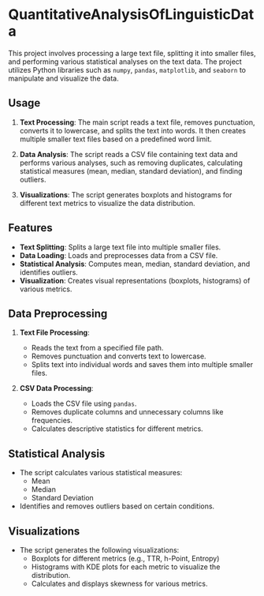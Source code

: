 # QuantitativeAnalysisOfLinguisticData

This project involves processing a large text file, splitting it into smaller files, and performing various statistical analyses on the text data. The project utilizes Python libraries such as `numpy`, `pandas`, `matplotlib`, and `seaborn` to manipulate and visualize the data.


## Usage

1. **Text Processing**: The main script reads a text file, removes punctuation, converts it to lowercase, and splits the text into words. It then creates multiple smaller text files based on a predefined word limit.

2. **Data Analysis**: The script reads a CSV file containing text data and performs various analyses, such as removing duplicates, calculating statistical measures (mean, median, standard deviation), and finding outliers.

3. **Visualizations**: The script generates boxplots and histograms for different text metrics to visualize the data distribution.

## Features

- **Text Splitting**: Splits a large text file into multiple smaller files.
- **Data Loading**: Loads and preprocesses data from a CSV file.
- **Statistical Analysis**: Computes mean, median, standard deviation, and identifies outliers.
- **Visualization**: Creates visual representations (boxplots, histograms) of various metrics.

## Data Preprocessing

1. **Text File Processing**: 
   - Reads the text from a specified file path.
   - Removes punctuation and converts text to lowercase.
   - Splits text into individual words and saves them into multiple smaller files.

2. **CSV Data Processing**:
   - Loads the CSV file using `pandas`.
   - Removes duplicate columns and unnecessary columns like frequencies.
   - Calculates descriptive statistics for different metrics.

## Statistical Analysis

- The script calculates various statistical measures:
  - Mean
  - Median
  - Standard Deviation
- Identifies and removes outliers based on certain conditions.

## Visualizations

- The script generates the following visualizations:
  - Boxplots for different metrics (e.g., TTR, h-Point, Entropy)
  - Histograms with KDE plots for each metric to visualize the distribution.
  - Calculates and displays skewness for various metrics.
